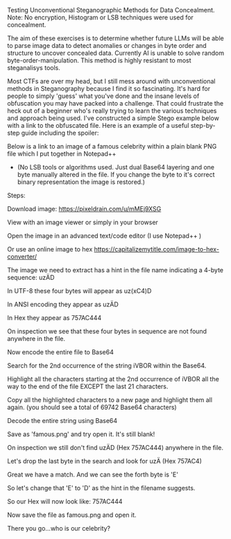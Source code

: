 Testing Unconventional Steganographic Methods for Data Concealment.  
  Note: No encryption, Histogram or LSB techniques were used for concealment.

The aim of these exercises is to determine whether future LLMs will be able to parse image data to detect anomalies or changes in byte order and structure to uncover concealed data. Currently AI is unable to solve random byte-order-manipulation.
This method is highly resistant to most steganalisys tools.
	
Most CTFs are over my head, but I still mess around with unconventional methods in Steganography because I find it so fascinating. It's hard for people to simply 'guess' what you've done and the insane levels of obfuscation you may have packed into a challenge. That could frustrate the heck out of a beginner who's really trying to learn the various techniques and approach being used. I've constructed a simple Stego example below with a link to the obfuscated file. Here is an example of a useful step-by-step guide including the spoiler:

Below is a link to an image of a famous celebrity within a plain blank PNG file which I put together in Notepad++
* (No LSB tools or algorithms used. Just dual Base64 layering and one byte manually altered in the file. If you change the byte to it's correct binary representation the image is restored.)

Steps:

Download image: https://pixeldrain.com/u/mMEj9XSG

View with an image viewer or simply in your browser

Open the image in an advanced text/code editor (I use Notepad++ )

Or use an online image to hex https://capitalizemytitle.com/image-to-hex-converter/

The image we need to extract has a hint in the file name indicating a 4-byte sequence: uzÄD

In UTF-8 these four bytes will appear as uz(xC4)D

In ANSI encoding they appear as uzÄD

In Hex they appear as 757AC444

On inspection we see that these four bytes in sequence are not found anywhere in the file.

Now encode the entire file to Base64

Search for the 2nd occurrence of the string iVBOR within the Base64.

Highlight all the characters starting at the 2nd occurrence of iVBOR all the way to the end of the file EXCEPT the last 21 characters.

Copy all the highlighted characters to a new page and highlight them all again. (you should see a total of 69742 Base64 characters)

Decode the entire string using Base64

Save as 'famous.png' and try open it. It's still blank!

On inspection we still don't find uzÄD (Hex 757AC444) anywhere in the file.

Let's drop the last byte in the search and look for uzÄ (Hex 757AC4)

Great we have a match. And we can see the forth byte is 'E'

So let's change that 'E' to 'D' as the hint in the filename suggests.

So our Hex will now look like: 757AC444

Now save the file as famous.png and open it.

There you go...who is our celebrity?















































































































































